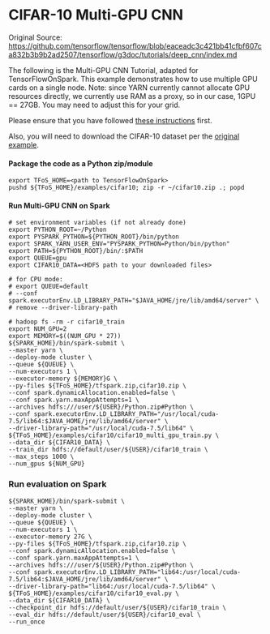 # CIFAR-10 Multi-GPU CNN

Original Source: https://github.com/tensorflow/tensorflow/blob/eaceadc3c421bb41cfbf607ca832b3b9b2ad2507/tensorflow/g3doc/tutorials/deep_cnn/index.md

The following is the Multi-GPU CNN Tutorial, adapted for TensorFlowOnSpark. This example demonstrates how to use multiple GPU cards on a single node. Note: since YARN currently cannot allocate GPU resources directly, we currently use RAM as a proxy, so in our case, 1GPU == 27GB.  You may need to adjust this for your grid.

Please ensure that you have followed [these instructions](https://github.com/yahoo/TensorFlowOnSpark/wiki/GetStarted_YARN) first.

Also, you will need to download the CIFAR-10 dataset per the [original example](https://github.com/tensorflow/tensorflow/blob/eaceadc3c421bb41cfbf607ca832b3b9b2ad2507/tensorflow/g3doc/tutorials/deep_cnn/index.md).

#### Package the code as a Python zip/module

    export TFoS_HOME=<path to TensorFlowOnSpark>
    pushd ${TFoS_HOME}/examples/cifar10; zip -r ~/cifar10.zip .; popd

#### Run Multi-GPU CNN on Spark

    # set environment variables (if not already done)
    export PYTHON_ROOT=~/Python
    export PYSPARK_PYTHON=${PYTHON_ROOT}/bin/python
    export SPARK_YARN_USER_ENV="PYSPARK_PYTHON=Python/bin/python"
    export PATH=${PYTHON_ROOT}/bin/:$PATH
    export QUEUE=gpu
    export CIFAR10_DATA=<HDFS path to your downloaded files>

    # for CPU mode:
    # export QUEUE=default
    # --conf spark.executorEnv.LD_LIBRARY_PATH="$JAVA_HOME/jre/lib/amd64/server" \
    # remove --driver-library-path

    # hadoop fs -rm -r cifar10_train
    export NUM_GPU=2
    export MEMORY=$((NUM_GPU * 27))
    ${SPARK_HOME}/bin/spark-submit \
    --master yarn \
    --deploy-mode cluster \
    --queue ${QUEUE} \
    --num-executors 1 \
    --executor-memory ${MEMORY}G \
    --py-files ${TFoS_HOME}/tfspark.zip,cifar10.zip \
    --conf spark.dynamicAllocation.enabled=false \
    --conf spark.yarn.maxAppAttempts=1 \
    --archives hdfs:///user/${USER}/Python.zip#Python \
    --conf spark.executorEnv.LD_LIBRARY_PATH="/usr/local/cuda-7.5/lib64:$JAVA_HOME/jre/lib/amd64/server" \
    --driver-library-path="/usr/local/cuda-7.5/lib64" \
    ${TFoS_HOME}/examples/cifar10/cifar10_multi_gpu_train.py \
    --data_dir ${CIFAR10_DATA} \
    --train_dir hdfs://default/user/${USER}/cifar10_train \
    --max_steps 1000 \
    --num_gpus ${NUM_GPU}

### Run evaluation on Spark

    ${SPARK_HOME}/bin/spark-submit \
    --master yarn \
    --deploy-mode cluster \
    --queue ${QUEUE} \
    --num-executors 1 \
    --executor-memory 27G \
    --py-files ${TFoS_HOME}/tfspark.zip,cifar10.zip \
    --conf spark.dynamicAllocation.enabled=false \
    --conf spark.yarn.maxAppAttempts=1 \
    --archives hdfs:///user/${USER}/Python.zip#Python \
    --conf spark.executorEnv.LD_LIBRARY_PATH="lib64:/usr/local/cuda-7.5/lib64:$JAVA_HOME/jre/lib/amd64/server" \
    --driver-library-path="lib64:/usr/local/cuda-7.5/lib64" \
    ${TFoS_HOME}/examples/cifar10/cifar10_eval.py \
    --data_dir ${CIFAR10_DATA} \
    --checkpoint_dir hdfs://default/user/${USER}/cifar10_train \
    --eval_dir hdfs://default/user/${USER}/cifar10_eval \
    --run_once
